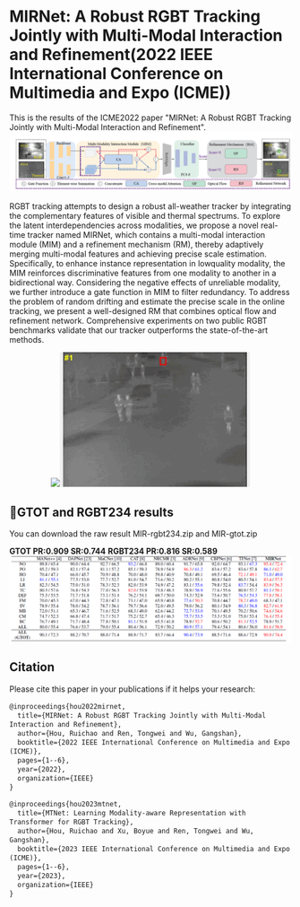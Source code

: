 # MIRNet: A Robust RGBT Tracking Jointly with Multi-Modal Interaction and Refinement(2022 IEEE International Conference on Multimedia and Expo (ICME))
This is the results of the ICME2022 paper "MIRNet: A Robust RGBT Tracking Jointly with Multi-Modal Interaction and Refinement".
![image](pipeline.png)

RGBT tracking attempts to design a robust all-weather tracker by integrating the complementary features of visible and thermal spectrums. To explore the latent interdependencies across modalities, we propose a novel real-time tracker named MIRNet, which contains a multi-modal interaction module (MIM) and a refinement mechanism (RM), thereby adaptively merging multi-modal features and achieving precise scale estimation. Specifically, to enhance instance representation in lowquality modality, the MIM reinforces discriminative features from one modality to another in a bidirectional way. Considering the negative effects of unreliable modality, we further introduce a gate function in MIM to filter redundancy. To address the problem of random drifting and estimate the precise scale in the online tracking, we present a well-designed RM that combines optical flow and refinement network. Comprehensive experiments on two public RGBT benchmarks validate that our tracker outperforms the state-of-the-art methods.
<div align="center">
   <img src="MIR-RGB.gif"  height=240><img src="MIR-T.gif" height=240>
</div>

## 🌟GTOT and RGBT234 results
You can download the raw result MIR-rgbt234.zip and MIR-gtot.zip

**GTOT PR:0.909 SR:0.744**
**RGBT234 PR:0.816 SR:0.589**
![image](result.png) 

## Citation
Please cite this paper in your publications if it helps your research:

```
@inproceedings{hou2022mirnet,
  title={MIRNet: A Robust RGBT Tracking Jointly with Multi-Modal Interaction and Refinement},
  author={Hou, Ruichao and Ren, Tongwei and Wu, Gangshan},
  booktitle={2022 IEEE International Conference on Multimedia and Expo (ICME)},
  pages={1--6},
  year={2022},
  organization={IEEE}
}
```

```
@inproceedings{hou2023mtnet,
  title={MTNet: Learning Modality-aware Representation with Transformer for RGBT Tracking},
  author={Hou, Ruichao and Xu, Boyue and Ren, Tongwei and Wu, Gangshan},
  booktitle={2023 IEEE International Conference on Multimedia and Expo (ICME)},
  pages={1--6},
  year={2023},
  organization={IEEE}
}
```

